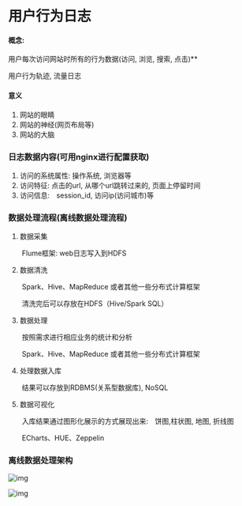 # 用户行为日志

#### 概念:

用户每次访问网站时所有的行为数据(访问, 浏览, 搜索, 点击)**

用户行为轨迹, 流量日志



#### 意义

1.  网站的眼睛
2.  网站的神经(网页布局等)
3.  网站的大脑



### 日志数据内容(可用nginx进行配置获取)

1.  访问的系统属性: 操作系统, 浏览器等
2.  访问特征: 点击的url, 从哪个url跳转过来的, 页面上停留时间
3.  访问信息:　session_id, 访问ip(访问城市)等



### 数据处理流程(离线数据处理流程)

1.  数据采集

    ​	Flume框架: web日志写入到HDFS

2.  数据清洗

    ​    Spark、Hive、MapReduce 或者其他一些分布式计算框架

    ​	清洗完后可以存放在HDFS（Hive/Spark SQL）

3.  数据处理

    ​    按照需求进行相应业务的统计和分析

    ​	Spark、Hive、MapReduce 或者其他一些分布式计算框架

4.  处理数据入库

    ​	结果可以存放到RDBMS(关系型数据库), NoSQL

5.  数据可视化

    ​	入库结果通过图形化展示的方式展现出来:　饼图,柱状图, 地图, 折线图

    ​	ECharts、HUE、Zeppelin



### 离线数据处理架构

![img](D:\Java-golang-learning\bigData\用户日志分析.assets/169594-60743ae24e0b169d.png)

![img](D:\Java-golang-learning\bigData\用户日志分析.assets/230521x458bk4yrzhwvjwk.jpg)

